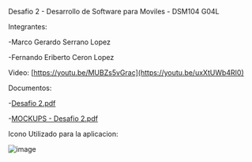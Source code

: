 Desafio 2 - Desarrollo de Software para Moviles - DSM104 G04L

Integrantes:

-Marco Gerardo Serrano Lopez

-Fernando Eriberto Ceron Lopez

 Video: [https://youtu.be/MUBZs5vGrac](https://youtu.be/uxXtUWb4RI0)

 Documentos: 
 
-[Desafio 2.pdf](https://github.com/MarckXsX/Desafio2-DSM/files/14969085/Desafio.2.pdf)

-[MOCKUPS - Desafio 2.pdf](https://github.com/MarckXsX/Desafio2-DSM/files/14969086/MOCKUPS.-.Desafio.2.pdf)

Icono Utilizado para la aplicacion:

![image](https://github.com/MarckXsX/Desafio2-DSM/assets/77939514/9f36ae10-3c64-43ba-87c0-7a03f6561d1d)


